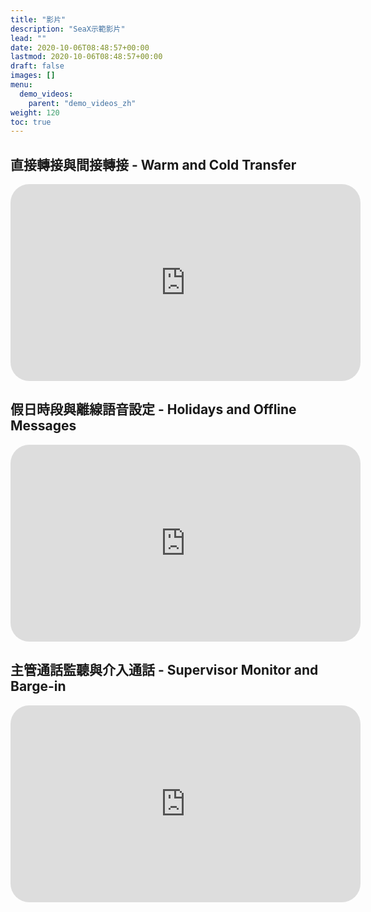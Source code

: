 ```yaml
---
title: "影片"
description: "SeaX示範影片"
lead: ""
date: 2020-10-06T08:48:57+00:00
lastmod: 2020-10-06T08:48:57+00:00
draft: false
images: []
menu:
  demo_videos:
    parent: "demo_videos_zh"
weight: 120
toc: true
---
```



## 直接轉接與間接轉接 - Warm and Cold Transfer

   <iframe width="560" height="315" src="https://www.youtube.com/embed/7xc6zUPtFYI" title="YouTube video player" frameborder="0" allow="accelerometer; autoplay; clipboard-write; encrypted-media; gyroscope; picture-in-picture" allowfullscreen style="border-radius: 30px;"></iframe>


## 假日時段與離線語音設定 - Holidays and Offline Messages


   <iframe width="560" height="315" src="https://www.youtube.com/embed/HOHW7khQcW0" title="YouTube video player" frameborder="0" allow="accelerometer; autoplay; clipboard-write; encrypted-media; gyroscope; picture-in-picture" allowfullscreen style="border-radius: 30px;"></iframe>


## 主管通話監聽與介入通話 - Supervisor Monitor and Barge-in


   <iframe width="560" height="315" src="https://www.youtube.com/embed/bD9_7lOaqJs" title="YouTube video player" frameborder="0" allow="accelerometer; autoplay; clipboard-write; encrypted-media; gyroscope; picture-in-picture" allowfullscreen style="border-radius: 30px;"></iframe>
